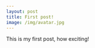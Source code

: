 ```yaml
---
layout: post
title: First post!
image: /img/avatar.jpg
---
```


This is my first post, how exciting!
